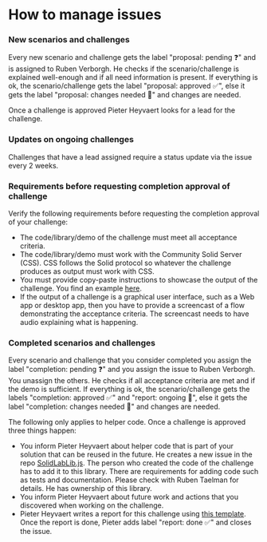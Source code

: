# How to manage issues

### New scenarios and challenges
Every new scenario and challenge gets the label "proposal: pending ❓" and
is assigned to Ruben Verborgh.
He checks if the scenario/challenge is explained well-enough and 
if all need information is present.
If everything is ok, the scenario/challenge gets the label "proposal: approved ✅", else
it gets the label "proposal: changes needed 👷" and changes are needed.

Once a challenge is approved Pieter Heyvaert looks for a lead for the challenge.

### Updates on ongoing challenges
Challenges that have a lead assigned require a status update via the issue every 2 weeks.

### Requirements before requesting completion approval of challenge
Verify the following requirements before requesting the completion approval of your challenge:

- The code/library/demo of the challenge must meet all acceptance criteria.
- The code/library/demo must work with the Community Solid Server (CSS).
  CSS follows the Solid protocol so whatever the challenge produces as output must work with CSS.
- You must provide copy-paste instructions to showcase the output of the challenge.
  You find an example [here](https://github.com/maartyman/solidBenchAggregatorDemo).
- If the output of a challenge is a graphical user interface, such as a Web app or desktop app,
  then you have to provide a screencast of a flow demonstrating the acceptance criteria.
  The screencast needs to have audio explaining what is happening.

### Completed scenarios and challenges
Every scenario and challenge that you consider completed 
you assign the label "completion: pending ❓" and 
you assign the issue to Ruben Verborgh.
You unassign the others.
He checks if all acceptance criteria are met and 
if the demo is sufficient. 
If everything is ok, the scenario/challenge gets the labels "completion: approved ✅" and "report: ongoing 👷", else
it gets the label "completion: changes needed 👷" and changes are needed.

The following only applies to helper code.
Once a challenge is approved three things happen:

- You inform Pieter Heyvaert about helper code that is part of your solution that can be reused in the future. 
He creates a new issue in the repo [SolidLabLib.js](https://github.com/SolidLabResearch/SolidLabLib.js).
The person who created the code of the challenge has to add it to this library.
There are requirements for adding code such as tests and documentation.
Please check with Ruben Taelman for details. 
He has ownership of this library.
- You inform Pieter Heyvaert about future work and actions that you discovered when working on the challenge.
- Pieter Heyvaert writes a report for this challenge using [this template](reports/template.md).
Once the report is done, Pieter adds label "report: done ✅" and closes the issue.
